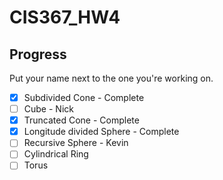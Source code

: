 # CIS367_HW4

## Progress

Put your name next to the one you're working on.

- [x] Subdivided Cone - Complete
- [ ] Cube - Nick
- [x] Truncated Cone - Complete
- [x] Longitude divided Sphere - Complete
- [ ] Recursive Sphere - Kevin
- [ ] Cylindrical Ring
- [ ] Torus
